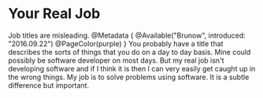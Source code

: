 # Your Real Job
Job titles are misleading.
@Metadata {
  @Available("Brunow", introduced: "2016.09.22")
  @PageColor(purple)
}
You probably have a title that describes the sorts of things that you do on a day to day basis. Mine could possibly be software developer on most days. But my real job isn't developing software and if I think it is then I can very easily get caught up in the wrong things. My job is to solve problems using software. It is a subtle difference but important.
